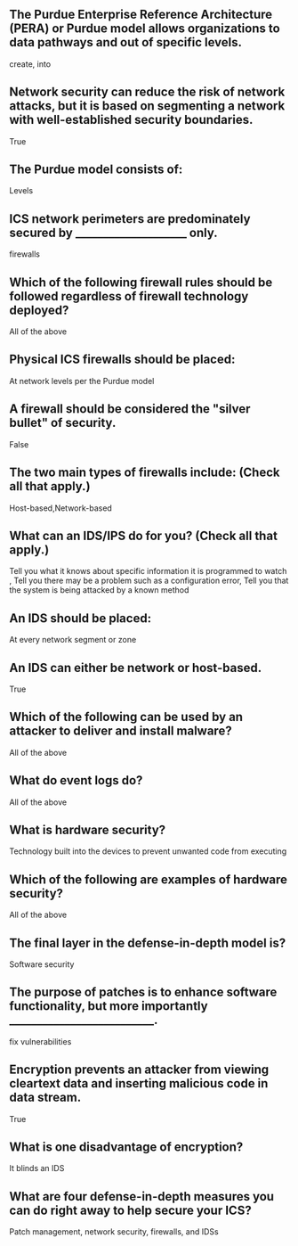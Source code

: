 ## The Purdue Enterprise Reference Architecture (PERA) or Purdue model allows organizations to ________data pathways________ and out of specific levels.
create, into
## Network security can reduce the risk of network attacks, but it is based on segmenting a network with well-established security boundaries.
True
## The Purdue model consists of:
Levels
## ICS network perimeters are predominately secured by ____________________ only.
firewalls
## Which of the following firewall rules should be followed regardless of firewall technology deployed?
All of the above
## Physical ICS firewalls should be placed:
At network levels per the Purdue model
## A firewall should be considered the "silver bullet" of security.
False
## The two main types of firewalls include: (Check all that apply.)
Host-based,Network-based
## What can an IDS/IPS do for you? (Check all that apply.)
Tell you what it knows about specific information it is programmed to watch ,
Tell you there may be a problem such as a configuration error,
Tell you that the system is being attacked by a known method
## An IDS should be placed:
At every network segment or zone
## An IDS can either be network or host-based.
True
## Which of the following can be used by an attacker to deliver and install malware?
All of the above
## What do event logs do?
All of the above
## What is hardware security?
Technology built into the devices to prevent unwanted code from executing
## Which of the following are examples of hardware security?
All of the above
## The final layer in the defense-in-depth model is?
Software security
## The purpose of patches is to enhance software functionality, but more importantly __________________________.
fix vulnerabilities
## Encryption prevents an attacker from viewing cleartext data and inserting malicious code in data stream.
True
## What is one disadvantage of encryption?
It blinds an IDS
## What are four defense-in-depth measures you can do right away to help secure your ICS?
Patch management, network security, firewalls, and IDSs
